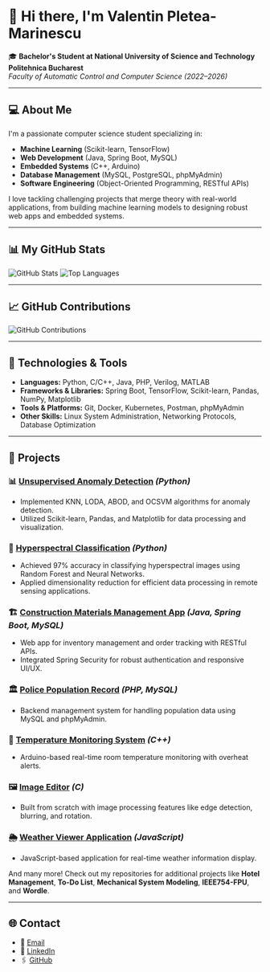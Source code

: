 # 👋 Hi there, I'm Valentin Pletea-Marinescu

🎓 **Bachelor's Student at National University of Science and Technology Politehnica Bucharest**  
*Faculty of Automatic Control and Computer Science (2022–2026)*

---

## 💻 About Me

I'm a passionate computer science student specializing in:
- **Machine Learning** (Scikit-learn, TensorFlow)
- **Web Development** (Java, Spring Boot, MySQL)
- **Embedded Systems** (C++, Arduino)
- **Database Management** (MySQL, PostgreSQL, phpMyAdmin)
- **Software Engineering** (Object-Oriented Programming, RESTful APIs)

I love tackling challenging projects that merge theory with real-world applications, from building machine learning models to designing robust web apps and embedded systems.

---

## 📊 My GitHub Stats

![GitHub Stats](https://github-readme-stats.vercel.app/api?username=Pletea-Marinescu-Valentin&show_icons=true&hide_title=true&count_private=true&hide=prs)
![Top Languages](https://github-readme-stats.vercel.app/api/top-langs/?username=Pletea-Marinescu-Valentin&layout=compact&hide=html&langs_count=10)

---

## 📈 GitHub Contributions

![GitHub Contributions](https://github-readme-streak-stats.herokuapp.com/?user=Pletea-Marinescu-Valentin&theme=dark)

---

## 🔧 Technologies & Tools

- **Languages:** Python, C/C++, Java, PHP, Verilog, MATLAB
- **Frameworks & Libraries:** Spring Boot, TensorFlow, Scikit-learn, Pandas, NumPy, Matplotlib
- **Tools & Platforms:** Git, Docker, Kubernetes, Postman, phpMyAdmin
- **Other Skills:** Linux System Administration, Networking Protocols, Database Optimization

---

## 🚀 Projects

### 📊 [Unsupervised Anomaly Detection](https://github.com/Pletea-Marinescu-Valentin/unsupervised_anomaly_detection) *(Python)*
- Implemented KNN, LODA, ABOD, and OCSVM algorithms for anomaly detection.
- Utilized Scikit-learn, Pandas, and Matplotlib for data processing and visualization.

### 🌈 [Hyperspectral Classification](https://github.com/Pletea-Marinescu-Valentin/hyperspectral_classification) *(Python)*
- Achieved 97% accuracy in classifying hyperspectral images using Random Forest and Neural Networks.
- Applied dimensionality reduction for efficient data processing in remote sensing applications.

### 🏗️ [Construction Materials Management App](https://github.com/Pletea-Marinescu-Valentin/construction-materials-app) *(Java, Spring Boot, MySQL)*
- Web app for inventory management and order tracking with RESTful APIs.
- Integrated Spring Security for robust authentication and responsive UI/UX.

### 🏛️ [Police Population Record](https://github.com/Pletea-Marinescu-Valentin/police_population_record) *(PHP, MySQL)*
- Backend management system for handling population data using MySQL and phpMyAdmin.

### 🏃 [Temperature Monitoring System](https://github.com/Pletea-Marinescu-Valentin/Temperature-Monitoring-in-a-Room-with-Overheat-Indicator) *(C++)*
- Arduino-based real-time room temperature monitoring with overheat alerts.

### 🖼️ [Image Editor](https://github.com/Pletea-Marinescu-Valentin/Image-Editor) *(C)*
- Built from scratch with image processing features like edge detection, blurring, and rotation.

### 🌦️ [Weather Viewer Application](https://github.com/Pletea-Marinescu-Valentin/Weather-Viewer-Application) *(JavaScript)*
- JavaScript-based application for real-time weather information display.

And many more! Check out my repositories for additional projects like **Hotel Management**, **To-Do List**, **Mechanical System Modeling**, **IEEE754-FPU**, and **Wordle**.

---

## 🌐 Contact

- 📧 [Email](mailto:pletea.valentin2003@gmail.com)
- 💼 [LinkedIn](https://www.linkedin.com/in/valentin-pletea-marinescu-437561259/)
- 🖇️ [GitHub](https://github.com/Pletea-Marinescu-Valentin)
